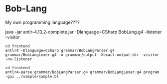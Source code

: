 # Bob-Lang
My own programming language????


java -jar antlr-4.13.2-complete.jar -Dlanguage=CSharp BobLang.g4 
-listener -visitor

```
cd frontend
antlr4 -Dlanguage=CSharp grammar/BobLangParser.g4 grammar/BobLangLexer.g4 -o grammar/output -Xexact-output-dir -visitor -no-listener
```

```
cd frontend
antlr4-parse grammar/BobLangParser.g4 grammar/BobLangLexer.g4 program -gui ../sample/sample.bl
```


